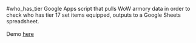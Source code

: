 #who_has_tier
Google Apps script that pulls WoW armory data in order to check who has tier 17 set items equipped, outputs to a Google Sheets spreadsheet.
<br><br>Demo <a href="https://docs.google.com/spreadsheets/d/1_TFub9fjt3a9ScJvm8XGwYKD2XwCYJwTZARgwJM51-s/edit?usp=sharing" target="_blank">here</a>
